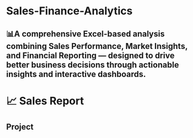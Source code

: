 # Sales-Finance-Analytics

📊A comprehensive Excel-based analysis combining Sales Performance, Market Insights, and Financial Reporting — designed to drive better business decisions through actionable insights and interactive dashboards.
------------------------------------------------------------
# 📈 Sales Report
## Project 

